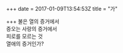 +++
date = 2017-01-09T13:54:53Z
title = "가"

+++ 
불은 열의 증거에서   
증오는 사랑의 증거에서   
피로를 모르는 것   
열애의 증거인가?